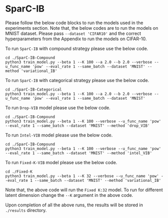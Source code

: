 # SparC-IB

Please follow the below code blocks to run the models used in the experiments section. Note that, the below codes are to run the models on MNIST dataset. Please pass ```--dataset 'CIFAR10'``` and the correct hyperparameters from the Appendix to run the models on CIFAR-10.

To run ```SparC-IB``` with compound strategy please use the below code.

```
cd ./SparC-IB-Compound
python3 train_model.py --beta 1 --K 100 --a 2.0 --b 2.0 --verbose --u_func_name 'pow' --eval_rate 1 --same_batch --dataset 'MNIST' --method 'variational_IB'
```

To run ```SparC-IB``` with categorical strategy please use the below code.

```
cd ./SparC-IB-Categorical
python3 train_model.py --beta 1 --K 100 --a 2.0 --b 2.0 --verbose --u_func_name 'pow' --eval_rate 1 --same_batch --dataset 'MNIST'
```

To run ```Drop-VIB``` model please use the below code.

```
cd ./SparC-IB-Compound
python3 train_model.py --beta 1 --K 100 --verbose --u_func_name 'pow' --eval_rate 1 --same_batch --dataset 'MNIST' --method 'drop_VIB'
```

To run ```Intel-VIB``` model please use the below code.

```
cd ./SparC-IB-Compound
python3 train_model.py --beta 1 --K 100 --verbose --u_func_name 'pow' --eval_rate 1 --same_batch --dataset 'MNIST' --method 'intel_VIB'
```

To run ```Fixed-K-VIB``` model please use the below code.

```
cd ./Fixed-K
python3 train_model.py --beta 1 --K 32 --verbose --u_func_name 'pow' --eval_rate 1 --same_batch --dataset 'MNIST' --method 'variational_IB'
```
Note that, the above code will run the ```Fixed K:32``` model. To run for different latent dimension change the ```--K``` argument in the above code.

Upon completion of all the above runs, the results will be stored in ```./results``` directory. 

